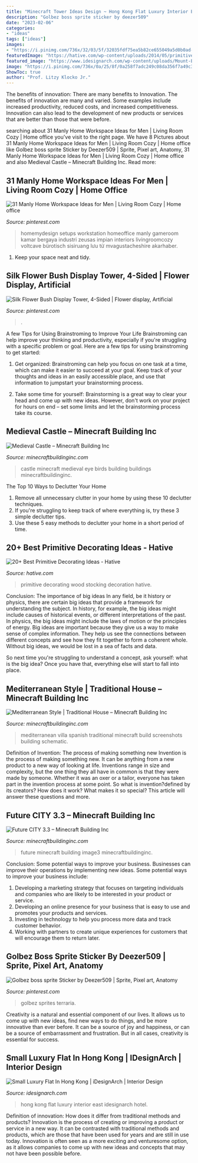 ```yaml
---
title: "Minecraft Tower Ideas Design ~ Hong Kong Flat Luxury Interior East Idesignarch Hotel"
description: "Golbez boss sprite sticker by deezer509"
date: "2023-02-06"
categories:
- "ideas"
tags: ["ideas"]
images:
- "https://i.pinimg.com/736x/32/03/5f/32035fdf75ea5b82ce655049a5d0b0ad--sprites-boss.jpg"
featuredImage: "https://hative.com/wp-content/uploads/2014/05/primitive-decorating-ideas/14-primitive-wood-stocking-decoration.jpg"
featured_image: "https://www.idesignarch.com/wp-content/uploads/Mount-East-Flat-Hong-Kong_5.jpg"
image: "https://i.pinimg.com/736x/0a/25/8f/0a258f7adc249c08da356f7a49c363ff.jpg"
ShowToc: true
author: "Prof. Litzy Klocko Jr."
---
```



The benefits of innovation: There are many benefits to Innovation.
The benefits of innovation are many and varied. Some examples include increased productivity, reduced costs, and increased competitiveness. Innovation can also lead to the development of new products or services that are better than those that were before.

	

		
searching about 31 Manly Home Workspace Ideas for Men | Living Room Cozy | Home office you've visit to the right page. We have 8 Pictures about 31 Manly Home Workspace Ideas for Men | Living Room Cozy | Home office like Golbez boss sprite Sticker by Deezer509 | Sprite, Pixel art, Anatomy, 31 Manly Home Workspace Ideas for Men | Living Room Cozy | Home office and also Medieval Castle – Minecraft Building Inc. Read more:
		
    
## 31 Manly Home Workspace Ideas For Men | Living Room Cozy | Home Office

<img loading=lazy src="https://i.pinimg.com/736x/12/bc/14/12bc14d82a9e0fc73ded2764ea58543f.jpg" onerror="this.onerror=null;this.src='https://tse1.mm.bing.net/th?id=OIP.fZc8ayPsCJqgqPQs_2kt1gHaLH&amp;pid=15.1';" alt="31 Manly Home Workspace Ideas for Men | Living Room Cozy | Home office">

_Source: pinterest.com_

>homemydesign setups workstation homeoffice manly gameroom kamar bergaya industri zeusas impian interiors livingroomcozy voltcave bürotisch sisiruang lưu từ mvagustacheshire akarhaber. 

	

1. Keep your space neat and tidy.

    
## Silk Flower Bush Display Tower, 4-Sided | Flower Display, Artificial

<img loading=lazy src="https://i.pinimg.com/736x/0a/25/8f/0a258f7adc249c08da356f7a49c363ff.jpg" onerror="this.onerror=null;this.src='https://tse2.mm.bing.net/th?id=OIP.FfCOIDW43DCoQxB__HzE4wAAAA&amp;pid=15.1';" alt="Silk Flower Bush Display Tower, 4-Sided | Flower display, Artificial">

_Source: pinterest.com_

>. 

	

A few Tips for Using Brainstroming to Improve Your Life
Brainstroming can help improve your thinking and productivity, especially if you're struggling with a specific problem or goal. Here are a few tips for using brainstroming to get started: 
1. Get organized: Brainstroming can help you focus on one task at a time, which can make it easier to succeed at your goal. Keep track of your thoughts and ideas in an easily accessible place, and use that information to jumpstart your brainstorming process. 

2. Take some time for yourself: Brainstorming is a great way to clear your head and come up with new ideas. However, don't work on your project for hours on end – set some limits and let the brainstorming process take its course. 


    
## Medieval Castle – Minecraft Building Inc

<img loading=lazy src="http://minecraftbuildinginc.com/wp-content/uploads/2013/02/Birds-Eye-View-of-Minecraft-Castle.jpg" onerror="this.onerror=null;this.src='https://tse3.mm.bing.net/th?id=OIP.tXaTet4JfuOWr521xEQsIQHaEo&amp;pid=15.1';" alt="Medieval Castle – Minecraft Building Inc">

_Source: minecraftbuildinginc.com_

>castle minecraft medieval eye birds building buildings minecraftbuildinginc. 

	

The Top 10 Ways to Declutter Your Home
1. Remove all unnecessary clutter in your home by using these 10 declutter techniques.
2. If you're struggling to keep track of where everything is, try these 3 simple declutter tips.
3. Use these 5 easy methods to declutter your home in a short period of time.

    
## 20+ Best Primitive Decorating Ideas - Hative

<img loading=lazy src="https://hative.com/wp-content/uploads/2014/05/primitive-decorating-ideas/14-primitive-wood-stocking-decoration.jpg" onerror="this.onerror=null;this.src='https://tse2.mm.bing.net/th?id=OIP.hZyKIhr29wj86_Auu7lT9wHaNn&amp;pid=15.1';" alt="20+ Best Primitive Decorating Ideas - Hative">

_Source: hative.com_

>primitive decorating wood stocking decoration hative. 

	

Conclusion: The importance of big ideas
In any field, be it history or physics, there are certain big ideas that provide a framework for understanding the subject. In history, for example, the big ideas might include causes of historical events, or different interpretations of the past. In physics, the big ideas might include the laws of motion or the principles of energy.
Big ideas are important because they give us a way to make sense of complex information. They help us see the connections between different concepts and see how they fit together to form a coherent whole. Without big ideas, we would be lost in a sea of facts and data.

So next time you're struggling to understand a concept, ask yourself: what is the big idea? Once you have that, everything else will start to fall into place.

    
## Mediterranean Style | Traditional House – Minecraft Building Inc

<img loading=lazy src="https://minecraftbuildinginc.com/wp-content/uploads/formidable/5/traditional-house-mediterranean-style-spanish-villa-Minecraft-Build-Schematic-complete-3.jpg" onerror="this.onerror=null;this.src='https://tse4.mm.bing.net/th?id=OIP.Odbkn1H-KFOHSujH9GRx0AHaD6&amp;pid=15.1';" alt="Mediterranean Style | Traditional House – Minecraft Building Inc">

_Source: minecraftbuildinginc.com_

>mediterranean villa spanish traditional minecraft build screenshots building schematic. 

	

Definition of Invention: The process of making something new
Invention is the process of making something new. It can be anything from a new product to a new way of looking at life. Inventions range in size and complexity, but the one thing they all have in common is that they were made by someone. Whether it was an oxer or a tailor, everyone has taken part in the invention process at some point. So what is invention?defined by its creators? How does it work? What makes it so special? This article will answer these questions and more.

    
## Future CITY 3.3 – Minecraft Building Inc

<img loading=lazy src="http://minecraftbuildinginc.com/wp-content/uploads/2016/04/Image3-1024x576.jpg" onerror="this.onerror=null;this.src='https://tse1.mm.bing.net/th?id=OIP.8_dwYKzNPjcSn4HjuRKJsgHaEK&amp;pid=15.1';" alt="Future CITY 3.3 – Minecraft Building Inc">

_Source: minecraftbuildinginc.com_

>future minecraft building image3 minecraftbuildinginc. 

	

Conclusion: Some potential ways to improve your business.
Businesses can improve their operations by implementing new ideas. Some potential ways to improve your business include:
1. Developing a marketing strategy that focuses on targeting individuals and companies who are likely to be interested in your product or service.
2. Developing an online presence for your business that is easy to use and promotes your products and services.
3. Investing in technology to help you process more data and track customer behavior.
4. Working with partners to create unique experiences for customers that will encourage them to return later.

    
## Golbez Boss Sprite Sticker By Deezer509 | Sprite, Pixel Art, Anatomy

<img loading=lazy src="https://i.pinimg.com/736x/32/03/5f/32035fdf75ea5b82ce655049a5d0b0ad--sprites-boss.jpg" onerror="this.onerror=null;this.src='https://tse4.mm.bing.net/th?id=OIP.aI4f0Iw_H5mVa88Jg0OkMAHaLG&amp;pid=15.1';" alt="Golbez boss sprite Sticker by Deezer509 | Sprite, Pixel art, Anatomy">

_Source: pinterest.com_

>golbez sprites terraria. 

	

Creativity is a natural and essential component of our lives. It allows us to come up with new ideas, find new ways to do things, and be more innovative than ever before. It can be a source of joy and happiness, or can be a source of embarrassment and frustration. But in all cases, creativity is essential for success.

    
## Small Luxury Flat In Hong Kong | IDesignArch | Interior Design

<img loading=lazy src="https://www.idesignarch.com/wp-content/uploads/Mount-East-Flat-Hong-Kong_5.jpg" onerror="this.onerror=null;this.src='https://tse3.mm.bing.net/th?id=OIP.v13ZACIxzCusuv6rRBrUHQHaJ4&amp;pid=15.1';" alt="Small Luxury Flat In Hong Kong | iDesignArch | Interior Design">

_Source: idesignarch.com_

>hong kong flat luxury interior east idesignarch hotel. 

	

Definition of innovation: How does it differ from traditional methods and products?
Innovation is the process of creating or improving a product or service in a new way. It can be contrasted with traditional methods and products, which are those that have been used for years and are still in use today. Innovation is often seen as a more exciting and venturesome option, as it allows companies to come up with new ideas and concepts that may not have been possible before.

